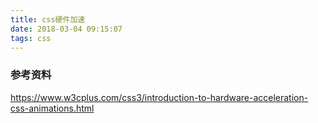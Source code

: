 ```yaml
---
title: css硬件加速
date: 2018-03-04 09:15:07
tags: css
---
```



    


### 参考资料

https://www.w3cplus.com/css3/introduction-to-hardware-acceleration-css-animations.html

